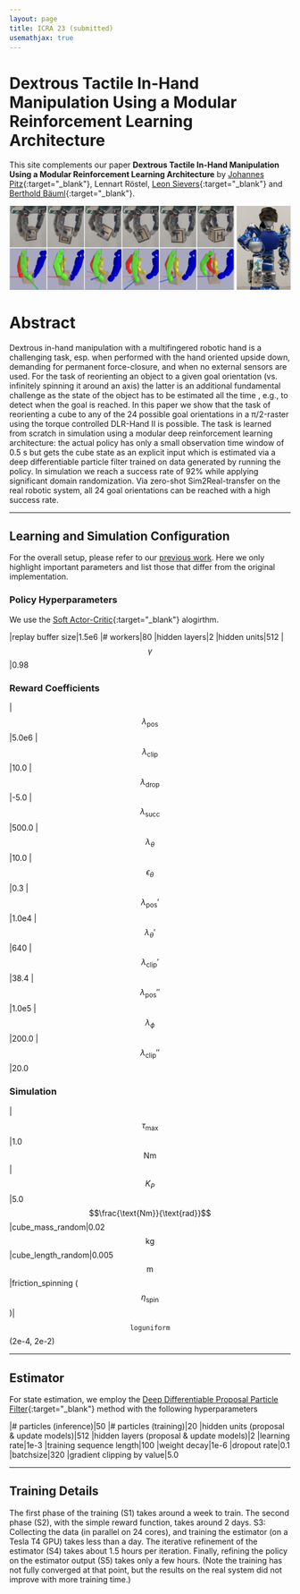 ```yaml
---
layout: page
title: ICRA 23 (submitted)
usemathjax: true
---
```

# Dextrous Tactile In-Hand Manipulation Using a Modular Reinforcement Learning Architecture

This site complements our paper **Dextrous Tactile In-Hand Manipulation Using a Modular Reinforcement Learning Architecture** by
[Johannes Pitz](https://www.linkedin.com/in/johannes-pitz/){:target="_blank"}, Lennart Röstel, [Leon Sievers](https://www.linkedin.com/in/leon-sievers/){:target="_blank"} and [Berthold Bäuml](https://scholar.google.com/citations?hl=en&user=fjvpDsEAAAAJ){:target="_blank"}.

![Sequence](../assets/imgs/icra23/sequence.png)

# Abstract

Dextrous in-hand manipulation with a multifingered robotic hand is a challenging task, esp. when performed
with the hand oriented upside down, demanding for permanent
force-closure, and when no external sensors are used. For the
task of reorienting an object to a given goal orientation (vs.
infinitely spinning it around an axis) the latter is an additional
fundamental challenge as the state of the object has to be
estimated all the time , e.g., to detect when the goal is reached.
In this paper we show that the task of reorienting a cube
to any of the 24 possible goal orientations in a π/2-raster
using the torque controlled DLR-Hand II is possible. The
task is learned from scratch in simulation using a modular
deep reinforcement learning architecture: the actual policy
has only a small observation time window of 0.5 s but gets
the cube state as an explicit input which is estimated via a
deep differentiable particle filter trained on data generated
by running the policy. In simulation we reach a success rate
of 92% while applying significant domain randomization. Via
zero-shot Sim2Real-transfer on the real robotic system, all 24
goal orientations can be reached with a high success rate.

---
## Learning and Simulation Configuration

For the overall setup, please refer to our [previous work](icra22.md). 
Here we only highlight important parameters and list those that differ from the original implementation.


### Policy Hyperparameters
We use the [Soft Actor-Critic](https://arxiv.org/abs/1812.05905v2){:target="_blank"} alogirthm.

|replay buffer size|1.5e6
|# workers|80
|hidden layers|2
|hidden units|512
|$$\gamma$$|0.98

### Reward Coefficients

|$$\lambda_{\text{pos}}$$|5.0e6
|$$\lambda_{\text{clip}}$$|10.0
|$$\lambda_{\text{drop}}$$|-5.0
|$$\lambda_{\text{succ}}$$|500.0
|$$\lambda_{\theta}$$|10.0
|$$\epsilon_{\theta}$$|0.3
|$$\lambda_{\text{pos}}'$$|1.0e4
|$$\lambda_{\theta}'$$|640
|$$\lambda_{\text{clip}}'$$|38.4
|$$\lambda_{\text{pos}}''$$|1.0e5
|$$\lambda_{\phi}$$|200.0
|$$\lambda_{\text{clip}}''$$|20.0

### Simulation



|$$\tau_{\text{max}}$$|1.0 $$\text{Nm}$$
|$$K_P$$|5.0 $$\frac{\text{Nm}}{\text{rad}}$$
|cube_mass_random|0.02 $$\text{kg}$$
|cube_length_random|0.005 $$\text{m}$$
|friction_spinning ($$\eta_\mathrm{spin}$$)| $$\mathtt{loguniform}$$(2e-4, 2e-2)




---
## Estimator
For state estimation, we employ the [Deep Differentiable Proposal Particle Filter](https://www.youtube.com/watch?v=SaBwlCRnR3k){:target="_blank"} method with the following hyperparameters

|# particles (inference)|50
|# particles (training)|20
|hidden units (proposal & update models)|512
|hidden layers (proposal & update models)|2
|learning rate|1e-3
|training sequence length|100
|weight decay|1e-6
|dropout rate|0.1
|batchsize|320
|gradient clipping by value|5.0

---
## Training Details

The first phase of the training (S1) takes around a week to train.
The second phase (S2), with the simple reward function, takes around 2 days.
S3: Collecting the data (in parallel on 24 cores), and training the estimator (on a Tesla T4 GPU) takes less than a day.
The iterative refinement of the estimator (S4) takes about 1.5 hours per iteration.
Finally, refining the policy on the estimator output (S5) takes only a few hours.
(Note the training has not fully converged at that point, but the results on the real system did not improve with more training time.)
